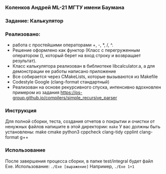 ### Коленков Андрей ML-21 МГТУ имени Баумана

### Задание: Калькулятор

### Реализовано:
- работа с простейшими операторами +, -, *, /, ^.
- Решение оформлено как функтор (Класс с перегруженным оператором (), который берет на вход строку и возвращает результат).
- Класс калькулятора реализован в библиотеке libcalculator.a, а для демонстрации ее работы написано приложение
- Все собирается через CMakeLists, которые вызываются из Makefile
- Codestyle Google (clang-format стандартный)
- Реализован на основе рекурсивного спуска, интенсивно вдохновлен примером из задания https://ps-group.github.io/compilers/simple_recursive_parser

### Инструкция
Для полной сборки, теста, создания отчетов о покрытии и очистки от ненужных файлов напишите в этой директории:
`make`
У вас должны быть установлены:
make
cmake
python3
cppcheck
clang-tidy
cpplint
clang-format
g++

### Использование
После завершения процесса сборки, в папке test/integral будет файл Exe.
Использование:
```./Exe [выражение]```
Например,
```./Exe 1+1```


